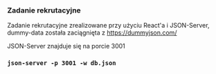 ### Zadanie rekrutacyjne

Zadanie rekrutacyjne zrealizowane przy użyciu React'a i JSON-Server, dummy-data została zaciągnięta z https://dummyjson.com/

JSON-Server znajduje się na porcie 3001

### `json-server -p 3001 -w db.json`